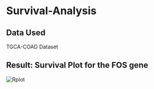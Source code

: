 # Survival-Analysis

## Data Used
TGCA-COAD Dataset

## Result: Survival Plot for the FOS gene
![Rplot](https://github.com/ananyakaushik20/Survival-Analysis/assets/85845284/82195d07-3710-41f0-bf17-fe598ef33d1a)
